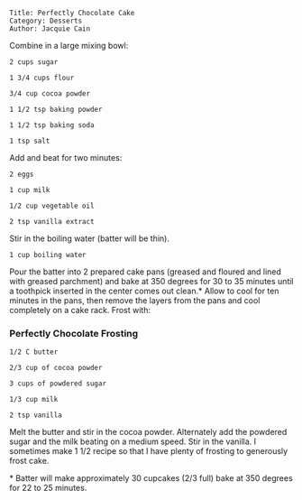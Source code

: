 ~~~ recipe-info
Title: Perfectly Chocolate Cake
Category: Desserts
Author: Jacquie Cain
~~~

Combine in a large mixing bowl:

~~~ recipe-ingredients
2 cups sugar

1 3/4 cups flour

3/4 cup cocoa powder

1 1/2 tsp baking powder

1 1/2 tsp baking soda

1 tsp salt
~~~

Add and beat for two minutes:

~~~ recipe-ingredients
2 eggs

1 cup milk

1/2 cup vegetable oil

2 tsp vanilla extract
~~~

Stir in the boiling water (batter will be thin).

~~~ recipe-ingredients
1 cup boiling water
~~~

Pour the batter into 2 prepared cake pans (greased and floured and lined with greased parchment) and
bake at 350 degrees for 30 to 35 minutes until a toothpick inserted in the center comes out clean.\*
Allow to cool for ten minutes in the pans, then remove the layers from the pans and cool completely
on a cake rack. Frost with:


### Perfectly Chocolate Frosting

~~~ recipe-ingredients
1/2 C butter

2/3 cup of cocoa powder

3 cups of powdered sugar

1/3 cup milk

2 tsp vanilla
~~~

Melt the butter and stir in the cocoa powder. Alternately add the powdered sugar and the milk beating
on a medium speed. Stir in the vanilla. I sometimes make 1 1/2 recipe so that I have plenty of
frosting to generously frost cake.

\* Batter will make approximately 30 cupcakes (2/3 full) bake at 350 degrees for 22 to 25 minutes.
